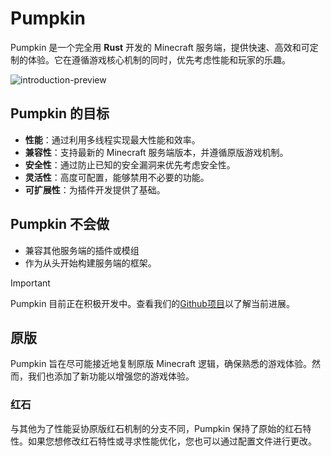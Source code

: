 # Pumpkin 

Pumpkin 是一个完全用 **Rust** 开发的 Minecraft 服务端，提供快速、高效和可定制的体验。它在遵循游戏核心机制的同时，优先考虑性能和玩家的乐趣。

<picture>
  <source srcset="/assets/introduction-preview-2560x1440.png" media="(min-width: 2560px)">
  <source srcset="/assets/introduction-preview-1280x720.png" media="(min-width: 1280px)">
  <source srcset="/assets/introduction-preview-640x360.png" media="(min-width: 640px)">
  <img src="/assets/introduction-preview-1280x720.png" alt="introduction-preview">
</picture>

## Pumpkin 的目标

- **性能**：通过利用多线程实现最大性能和效率。
- **兼容性**：支持最新的 Minecraft 服务端版本，并遵循原版游戏机制。
- **安全性**：通过防止已知的安全漏洞来优先考虑安全性。
- **灵活性**：高度可配置，能够禁用不必要的功能。
- **可扩展性**：为插件开发提供了基础。

## Pumpkin 不会做

- 兼容其他服务端的插件或模组
- 作为从头开始构建服务端的框架。

> [!IMPORTANT]
> Pumpkin 目前正在积极开发中。查看我们的[Github项目](https://github.com/users/Snowiiii/projects/12/views/3)以了解当前进展。

## 原版

Pumpkin 旨在尽可能接近地复制原版 Minecraft 逻辑，确保熟悉的游戏体验。然而，我们也添加了新功能以增强您的游戏体验。

### 红石

与其他为了性能妥协原版红石机制的分支不同，Pumpkin 保持了原始的红石特性。如果您想修改红石特性或寻求性能优化，您也可以通过配置文件进行更改。